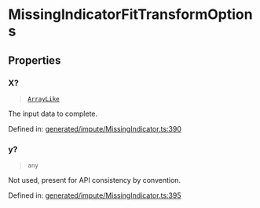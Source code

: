 # MissingIndicatorFitTransformOptions

## Properties

### X?

> [`ArrayLike`](../types/ArrayLike.md)

The input data to complete.

Defined in:  [generated/impute/MissingIndicator.ts:390](https://github.com/transitive-bullshit/scikit-learn-ts/blob/122b3c0/packages/sklearn/src/generated/impute/MissingIndicator.ts#L390)

### y?

> `any`

Not used, present for API consistency by convention.

Defined in:  [generated/impute/MissingIndicator.ts:395](https://github.com/transitive-bullshit/scikit-learn-ts/blob/122b3c0/packages/sklearn/src/generated/impute/MissingIndicator.ts#L395)
